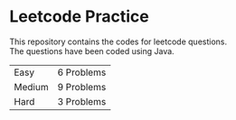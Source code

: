 # Leetcode Practice
This repository contains the codes for leetcode questions. <br>
The questions have been coded using Java. <br>
<table><tr><td>Easy</td><td>6 Problems</td></tr><tr><td>Medium</td><td>9 Problems</td></tr><tr><td>Hard</td><td>3 Problems</td></tr></table>
